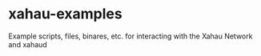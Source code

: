# xahau-examples
Example scripts, files, binares, etc. for interacting with the Xahau Network and xahaud
